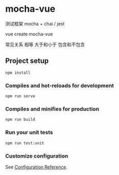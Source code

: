 # mocha-vue

测试框架 mocha + chai / jest

vue create mocha-vue

常见关系 相等 大于和小于 包含和不包含

## Project setup
```
npm install
```

### Compiles and hot-reloads for development
```
npm run serve
```

### Compiles and minifies for production
```
npm run build
```

### Run your unit tests
```
npm run test:unit
```

### Customize configuration
See [Configuration Reference](https://cli.vuejs.org/config/).
